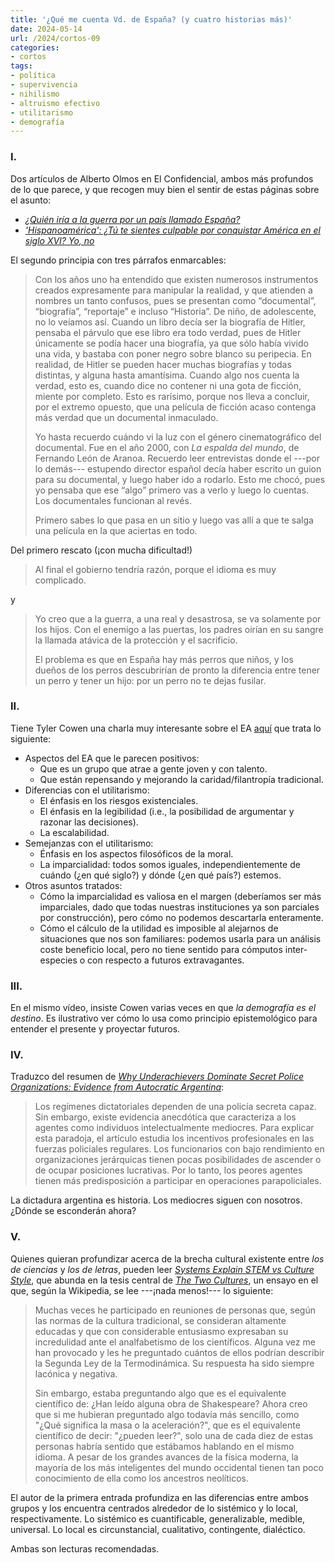```yaml
---
title: '¿Qué me cuenta Vd. de España? (y cuatro historias más)'
date: 2024-05-14
url: /2024/cortos-09
categories:
- cortos
tags:
- política
- supervivencia
- nihilismo
- altruismo efectivo
- utilitarismo
- demografía
---
```


### I.

Dos artículos de Alberto Olmos en El Confidencial, ambos más profundos de lo que parece, y que recogen muy bien el sentir de estas páginas sobre el asunto:
- [_¿Quién iría a la guerra por un país llamado España?_](https://blogs.elconfidencial.com/cultura/mala-fama/2024-04-10/guerra-rusia-gobierno-pais-espana_3863036/)
- [_'Hispanoamérica': ¿Tú te sientes culpable por conquistar América en el siglo XVI? Yo, no_](https://www.elconfidencial.com/cultura/2024-04-12/hispanoamerica-culpable-conquistar-america_3864645/)

El segundo principia con tres párrafos enmarcables:

> Con los años uno ha entendido que existen numerosos instrumentos creados expresamente para manipular la realidad, y que atienden a nombres un tanto confusos, pues se presentan como “documental”, “biografía”, “reportaje” e incluso “Historia”. De niño, de adolescente, no lo veíamos así. Cuando un libro decía ser la biografía de Hitler, pensaba el párvulo que ese libro era todo verdad, pues de Hitler únicamente se podía hacer una biografía, ya que sólo había vivido una vida, y bastaba con poner negro sobre blanco su peripecia. En realidad, de Hitler se pueden hacer muchas biografías y todas distintas, y alguna hasta amantísima. Cuando algo nos cuenta la verdad, esto es, cuando dice no contener ni una gota de ficción, miente por completo. Esto es rarísimo, porque nos lleva a concluir, por el extremo opuesto, que una película de ficción acaso contenga más verdad que un documental inmaculado.
>
> Yo hasta recuerdo cuándo vi la luz con el género cinematográfico del documental. Fue en el año 2000, con _La espalda del mundo_, de Fernando León de Aranoa. Recuerdo leer entrevistas donde el ---por lo demás--- estupendo director español decía haber escrito un guion para su documental, y luego haber ido a rodarlo. Esto me chocó, pues yo pensaba que ese “algo” primero vas a verlo y luego lo cuentas. Los documentales funcionan al revés.
>
> Primero sabes lo que pasa en un sitio y luego vas allí a que te salga una película en la que aciertas en todo.

Del primero rescato (¡con mucha dificultad!)

> Al final el gobierno tendría razón, porque el idioma es muy complicado.

y

> Yo creo que a la guerra, a una real y desastrosa, se va solamente por los hijos. Con el enemigo a las puertas, los padres oirían en su sangre la llamada atávica de la protección y el sacrificio.
>
> El problema es que en España hay más perros que niños, y los dueños de los perros descubrirían de pronto la diferencia entre tener un perro y tener un hijo: por un perro no te dejas fusilar.


### II.

Tiene Tyler Cowen una charla muy interesante sobre el EA [aquí](https://www.youtube.com/watch?app=desktop&v=ZzV7ty1DW_c) que trata lo siguiente:
- Aspectos del EA que le parecen positivos:
    - Que es un grupo que atrae a gente joven y con talento.
    - Que están repensando y mejorando la caridad/filantropía tradicional.
- Diferencias con el utilitarismo:
    - El énfasis en los riesgos existenciales.
    - El énfasis en la legibilidad (i.e., la posibilidad de argumentar y razonar las decisiones).
    - La escalabilidad.
- Semejanzas con el utilitarismo:
    - Énfasis en los aspectos filosóficos de la moral.
    - La imparcialidad: todos somos iguales, independientemente de cuándo (¿en qué siglo?) y dónde (¿en qué país?) estemos.
- Otros asuntos tratados:
    - Cómo la imparcialidad es valiosa en el margen (deberíamos ser más imparciales, dado que todas nuestras instituciones ya son parciales por construcción), pero cómo no podemos descartarla enteramente.
    - Cómo el cálculo de la utilidad es imposible al alejarnos de situaciones que nos son familiares: podemos usarla para un análisis coste beneficio local, pero no tiene sentido para cómputos inter-especies o con respecto a futuros extravagantes.


### III.

En el mismo vídeo, insiste Cowen varias veces en que _la demografía es el destino_. Es ilustrativo ver cómo lo usa como principio epistemológico para entender el presente y proyectar futuros.

### IV.

Traduzco del resumen de
[_Why Underachievers Dominate Secret Police Organizations: Evidence from Autocratic Argentina_](https://onlinelibrary.wiley.com/doi/10.1111/ajps.12475):

> Los regímenes dictatoriales dependen de una policía secreta capaz. Sin embargo, existe evidencia anecdótica que caracteriza a los agentes como individuos intelectualmente mediocres. Para explicar esta paradoja, el artículo estudia los incentivos profesionales en las fuerzas policiales regulares. Los funcionarios con bajo rendimiento en organizaciones jerárquicas tienen pocas posibilidades de ascender o de ocupar posiciones lucrativas. Por lo tanto, los peores agentes tienen más predisposición a participar en operaciones parapoliciales.

La dictadura argentina es historia. Los mediocres siguen con nosotros. ¿Dónde se esconderán ahora?

### V.

Quienes quieran profundizar acerca de la brecha cultural existente entre _los de ciencias_ y _los de letras_, pueden leer
[_Systems Explain STEM vs Culture Style_](https://www.overcomingbias.com/p/systems-explain-stem-vs-culture-style), que abunda en la tesis central de
[_The Two Cultures_](https://en.wikipedia.org/wiki/The_Two_Cultures), un ensayo en el que, según la Wikipedia, se lee ---¡nada menos!--- lo siguiente:

> Muchas veces he participado en reuniones de personas que, según las normas de la cultura tradicional, se consideran altamente educadas y que con considerable entusiasmo expresaban su incredulidad ante el analfabetismo de los científicos. Alguna vez me han provocado y les he preguntado cuántos de ellos podrían describir la Segunda Ley de la Termodinámica. Su respuesta ha sido siempre lacónica y negativa.
>
> Sin embargo, estaba preguntando algo que es el equivalente científico de: ¿Han leído alguna obra de Shakespeare? Ahora creo que si me hubieran preguntado algo todavía más sencillo, como "¿Qué significa la masa o la aceleración?", que es el equivalente científico de decir: "¿pueden leer?", solo una de cada diez de estas personas habría sentido que estábamos hablando en el mismo idioma. A pesar de los grandes avances de la física moderna, la mayoría de los más inteligentes del mundo occidental tienen tan poco conocimiento de ella como los ancestros neolíticos.

El autor de la primera entrada profundiza en las diferencias entre ambos grupos y los encuentra centrados alrededor de lo sistémico y lo local, respectivamente. Lo sistémico es cuantificable, generalizable, medible, universal. Lo local es circunstancial, cualitativo, contingente, dialéctico.

Ambas son lecturas recomendadas.
